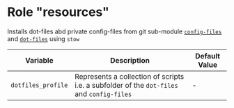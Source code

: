# Role "resources"

Installs dot-files abd private config-files from git sub-module [`config-files`](https://gitlab.com/papanito/config-files.git) and [`dot-files`](https://gitlab.com/papanito/dot-files.git) using `stow`

|Variable|Description|Default Value|
|--------|-----------|-------------|
|`dotfiles_profile`|Represents a collection of scripts i.e. a subfolder of the `dot-files` and `config-files`|-|
